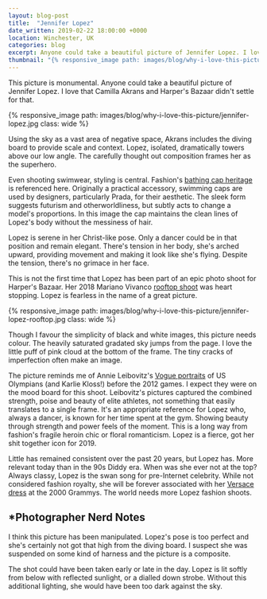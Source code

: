 ```yaml
---
layout: blog-post
title:  "Jennifer Lopez"
date_written: 2019-02-22 18:00:00 +0000
location: Winchester, UK
categories: blog
excerpt: Anyone could take a beautiful picture of Jennifer Lopez. I love that Camilla Akrans and Harper's Bazaar didn't settle for that.
thumbnail: "{% responsive_image path: images/blog/why-i-love-this-picture/jennifer-lopez.jpg class: wide %}"
---
```

This picture is monumental. Anyone could take a beautiful picture of Jennifer Lopez. I love that Camilla Akrans and Harper's Bazaar didn't settle for that.

{% responsive_image path: images/blog/why-i-love-this-picture/jennifer-lopez.jpg class: wide %}

Using the sky as a vast area of negative space, Akrans includes the diving board to provide scale and context. Lopez, isolated, dramatically towers above our low angle. The carefully thought out composition frames her as the superhero.

Even shooting swimwear, styling is central. Fashion's [bathing cap heritage](https://www.anothermag.com/fashion-beauty/9352/the-multifaceted-fashion-heritage-of-the-swimming-cap) is referenced here. Originally a practical accessory, swimming caps are used by designers, particularly Prada, for their aesthetic. The sleek form suggests futurism and otherworldliness, but subtly acts to change a model's proportions. In this image the cap maintains the clean lines of Lopez's body without the messiness of hair.

Lopez is serene in her Christ-like pose. Only a dancer could be in that position and remain elegant. There's tension in her body, she's arched upward, providing movement and making it look like she's flying. Despite the tension, there's no grimace in her face.

This is not the first time that Lopez has been part of an epic photo shoot for Harper's Bazaar. Her 2018 Mariano Vivanco [rooftop shoot](https://www.harpersbazaar.com/culture/features/a19181340/jennifer-lopez-interview-2018/) was heart stopping. Lopez is fearless in the name of a great picture.

{% responsive_image path: images/blog/why-i-love-this-picture/jennifer-lopez-rooftop.jpg class: wide %}

Though I favour the simplicity of black and white images, this picture needs colour. The heavily saturated gradated sky jumps from the page. I love the little puff of pink cloud at the bottom of the frame. The tiny cracks of imperfection often make an image.

The picture reminds me of Annie Leibovitz's [Vogue portraits](https://www.vogue.com/article/male-olympic-athletes-with-karlie-kloss-country-strong) of US Olympians (and Karlie Kloss!) before the 2012 games. I expect they were on the mood board for this shoot. Leibovitz's pictures captured the combined strength, poise and beauty of elite athletes, not something that easily translates to a single frame. It's an appropriate reference for Lopez who, always a dancer, is known for her time spent at the gym. Showing beauty through strength and power feels of the moment. This is a long way from fashion's fragile heroin chic or floral romanticism. Lopez is a fierce, got her shit together icon for 2019.

Little has remained consistent over the past 20 years, but Lopez has. More relevant today than in the 90s Diddy era. When was she ever not at the top? Always classy, Lopez is the swan song for pre-Internet celebrity. While not considered fashion royalty, she will be forever associated with her [Versace dress](https://en.wikipedia.org/wiki/Green_Versace_dress_of_Jennifer_Lopez) at the 2000 Grammys. The world needs more Lopez fashion shoots.

## \*Photographer Nerd Notes
I think this picture has been manipulated. Lopez's pose is too perfect and she's certainly not got that high from the diving board. I suspect she was suspended on some kind of harness and the picture is a composite.

The shot could have been taken early or late in the day. Lopez is lit softly from below with reflected sunlight, or a dialled down strobe. Without this additional lighting, she would have been too dark against the sky.
